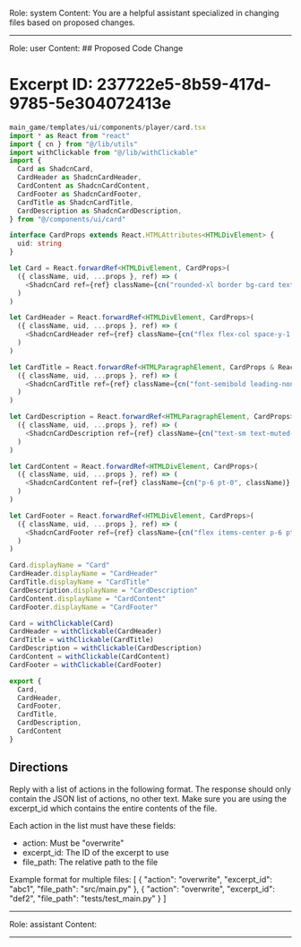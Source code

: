 Role: system
Content: You are a helpful assistant specialized in changing files based on proposed changes.
__________________
Role: user
Content: ## Proposed Code Change
# Excerpt ID: 237722e5-8b59-417d-9785-5e304072413e
```typescript
main_game/templates/ui/components/player/card.tsx
import * as React from "react"
import { cn } from "@/lib/utils"
import withClickable from "@/lib/withClickable"
import {
  Card as ShadcnCard,
  CardHeader as ShadcnCardHeader,
  CardContent as ShadcnCardContent,
  CardFooter as ShadcnCardFooter,
  CardTitle as ShadcnCardTitle,
  CardDescription as ShadcnCardDescription,
} from "@/components/ui/card"

interface CardProps extends React.HTMLAttributes<HTMLDivElement> {
  uid: string
}

let Card = React.forwardRef<HTMLDivElement, CardProps>(
  ({ className, uid, ...props }, ref) => (
    <ShadcnCard ref={ref} className={cn("rounded-xl border bg-card text-card-foreground shadow", className)} {...props} />
  )
)

let CardHeader = React.forwardRef<HTMLDivElement, CardProps>(
  ({ className, uid, ...props }, ref) => (
    <ShadcnCardHeader ref={ref} className={cn("flex flex-col space-y-1.5 p-6", className)} {...props} />
  )
)

let CardTitle = React.forwardRef<HTMLParagraphElement, CardProps & React.HTMLAttributes<HTMLHeadingElement>>(
  ({ className, uid, ...props }, ref) => (
    <ShadcnCardTitle ref={ref} className={cn("font-semibold leading-none tracking-tight", className)} {...props} />
  )
)

let CardDescription = React.forwardRef<HTMLParagraphElement, CardProps>(
  ({ className, uid, ...props }, ref) => (
    <ShadcnCardDescription ref={ref} className={cn("text-sm text-muted-foreground", className)} {...props} />
  )
)

let CardContent = React.forwardRef<HTMLDivElement, CardProps>(
  ({ className, uid, ...props }, ref) => (
    <ShadcnCardContent ref={ref} className={cn("p-6 pt-0", className)} {...props} />
  )
)

let CardFooter = React.forwardRef<HTMLDivElement, CardProps>(
  ({ className, uid, ...props }, ref) => (
    <ShadcnCardFooter ref={ref} className={cn("flex items-center p-6 pt-0", className)} {...props} />
  )
)

Card.displayName = "Card"
CardHeader.displayName = "CardHeader"
CardTitle.displayName = "CardTitle"
CardDescription.displayName = "CardDescription"
CardContent.displayName = "CardContent"
CardFooter.displayName = "CardFooter"

Card = withClickable(Card)
CardHeader = withClickable(CardHeader)
CardTitle = withClickable(CardTitle)
CardDescription = withClickable(CardDescription)
CardContent = withClickable(CardContent)
CardFooter = withClickable(CardFooter)

export {
  Card,
  CardHeader,
  CardFooter,
  CardTitle,
  CardDescription,
  CardContent
}
```

## Directions
Reply with a list of actions in the following format. The response should only contain the JSON list of actions, no other text.
Make sure you are using the excerpt_id which contains the entire contents of the file.

Each action in the list must have these fields:
- action: Must be "overwrite"
- excerpt_id: The ID of the excerpt to use
- file_path: The relative path to the file

Example format for multiple files:
[
    {
        "action": "overwrite",
        "excerpt_id": "abc1",
        "file_path": "src/main.py"
    },
    {
        "action": "overwrite",
        "excerpt_id": "def2",
        "file_path": "tests/test_main.py"
    }
]
__________________
Role: assistant
Content: 
__________________
